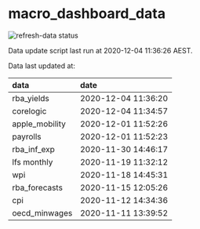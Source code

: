 
<!-- README.md is generated from README.Rmd. Please edit that file -->

# macro\_dashboard\_data

<!-- badges: start -->

![refresh-data
status](https://github.com/MattCowgill/macro_dashboard_data/workflows/refresh-data/badge.svg)

<!-- badges: end -->

Data update script last run at 2020-12-04 11:36:26 AEST.

Data last updated at:

| data            | date                |
| :-------------- | :------------------ |
| rba\_yields     | 2020-12-04 11:36:20 |
| corelogic       | 2020-12-04 11:34:57 |
| apple\_mobility | 2020-12-01 11:52:26 |
| payrolls        | 2020-12-01 11:52:23 |
| rba\_inf\_exp   | 2020-11-30 14:46:17 |
| lfs monthly     | 2020-11-19 11:32:12 |
| wpi             | 2020-11-18 14:45:31 |
| rba\_forecasts  | 2020-11-15 12:05:26 |
| cpi             | 2020-11-12 14:34:36 |
| oecd\_minwages  | 2020-11-11 13:39:52 |

